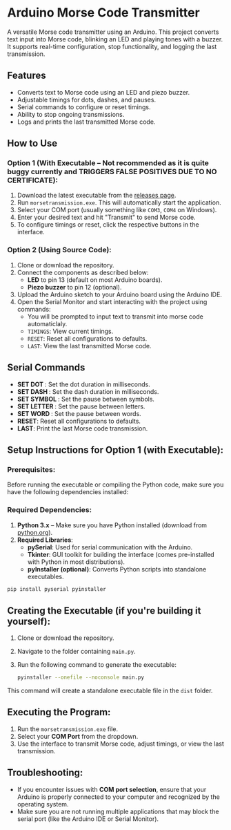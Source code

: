 # Arduino Morse Code Transmitter

A versatile Morse code transmitter using an Arduino. This project converts text input into Morse code, blinking an LED and playing tones with a buzzer. It supports real-time configuration, stop functionality, and logging the last transmission.

## Features

- Converts text to Morse code using an LED and piezo buzzer.
- Adjustable timings for dots, dashes, and pauses.
- Serial commands to configure or reset timings.
- Ability to stop ongoing transmissions.
- Logs and prints the last transmitted Morse code.

## How to Use

### Option 1 (With Executable – Not recommended as it is quite buggy currently and TRIGGERS FALSE POSITIVES DUE TO NO CERTIFICATE):
1. Download the latest executable from the [releases page](#).
2. Run `morsetransmission.exe`. This will automatically start the application.
3. Select your COM port (usually something like `COM3`, `COM4` on Windows).
4. Enter your desired text and hit "Transmit" to send Morse code.
5. To configure timings or reset, click the respective buttons in the interface.

### Option 2 (Using Source Code):
1. Clone or download the repository.
2. Connect the components as described below:
   - **LED** to pin 13 (default on most Arduino boards).
   - **Piezo buzzer** to pin 12 (optional).
3. Upload the Arduino sketch to your Arduino board using the Arduino IDE.
4. Open the Serial Monitor and start interacting with the project using commands:
   - You will be prompted to input text to transmit into morse code automaticlaly.
   - `TIMINGS`: View current timings.
   - `RESET`: Reset all configurations to defaults.
   - `LAST`: View the last transmitted Morse code.

## Serial Commands

- **SET DOT <value>**: Set the dot duration in milliseconds.
- **SET DASH <value>**: Set the dash duration in milliseconds.
- **SET SYMBOL <value>**: Set the pause between symbols.
- **SET LETTER <value>**: Set the pause between letters.
- **SET WORD <value>**: Set the pause between words.
- **RESET**: Reset all configurations to defaults.
- **LAST**: Print the last Morse code transmission.

## Setup Instructions for Option 1 (with Executable):

### Prerequisites:
Before running the executable or compiling the Python code, make sure you have the following dependencies installed:

### Required Dependencies:

1. **Python 3.x** – Make sure you have Python installed (download from [python.org](https://www.python.org/)).
2. **Required Libraries**:
   - **pySerial**: Used for serial communication with the Arduino.
   - **Tkinter**: GUI toolkit for building the interface (comes pre-installed with Python in most distributions).
   - **pyInstaller (optional)**: Converts Python scripts into standalone executables.

```bash
pip install pyserial pyinstaller
```

## Creating the Executable (if you're building it yourself):

1. Clone or download the repository.
2. Navigate to the folder containing `main.py`.
3. Run the following command to generate the executable:

   ```bash
   pyinstaller --onefile --noconsole main.py
   ```

This command will create a standalone executable file in the `dist` folder.

## Executing the Program:

1. Run the `morsetransmission.exe` file.
2. Select your **COM Port** from the dropdown.
3. Use the interface to transmit Morse code, adjust timings, or view the last transmission.

## Troubleshooting:

- If you encounter issues with **COM port selection**, ensure that your Arduino is properly connected to your computer and recognized by the operating system.
- Make sure you are not running multiple applications that may block the serial port (like the Arduino IDE or Serial Monitor).

